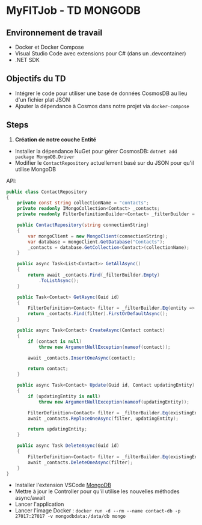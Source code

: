 # MyFITJob - TD MONGODB

## Environnement de travail

- Docker et Docker Compose
- Visual Studio Code avec extensions pour C# (dans un .devcontainer)
- .NET SDK

## Objectifs du TD

- Intégrer le code pour utiliser une base de données CosmosDB au lieu d'un fichier plat JSON 
- Ajouter la dépendance à Cosmos dans notre projet via `docker-compose`

## Steps 

1. **Création de notre couche Entité**

- Installer la dépendance NuGet pour gérer CosmosDB: `dotnet add package MongoDB.Driver`
- Modifier le `ContactRepository` actuellement basé sur du JSON pour qu'il utilise MongoDB 

API:

```csharp
public class ContactRepository
{
    private const string collectionName = "contacts";
    private readonly IMongoCollection<Contact> _contacts;
    private readonly FilterDefinitionBuilder<Contact> _filterBuilder = Builders<Contact>.Filter;

    public ContactRepository(string connectionString)
    {
        var mongoClient = new MongoClient(connectionString);
        var database = mongoClient.GetDatabase("Contacts");
        _contacts = database.GetCollection<Contact>(collectionName);
    }

    public async Task<List<Contact>> GetAllAsync()
    {
        return await _contacts.Find(_filterBuilder.Empty)
            .ToListAsync();
    }

    public Task<Contact> GetAsync(Guid id)
    {
        FilterDefinition<Contact> filter = _filterBuilder.Eq(entity => entity.Id, id);
        return _contacts.Find(filter).FirstOrDefaultAsync();
    }

    public async Task<Contact> CreateAsync(Contact contact)
    {
        if (contact is null)
            throw new ArgumentNullException(nameof(contact));

        await _contacts.InsertOneAsync(contact);

        return contact;
    }

    public async Task<Contact> Update(Guid id, Contact updatingEntity)
    {
        if (updatingEntity is null)
            throw new ArgumentNullException(nameof(updatingEntity));

        FilterDefinition<Contact> filter = _filterBuilder.Eq(existingEntity => existingEntity.Id, id);
        await _contacts.ReplaceOneAsync(filter, updatingEntity);

        return updatingEntity;
    }

    public async Task DeleteAsync(Guid id)
    {
        FilterDefinition<Contact> filter = _filterBuilder.Eq(existingEntity => existingEntity.Id, id);
        await _contacts.DeleteOneAsync(filter);
    }
}
```

- Installer l'extension VSCode [MongoDB](https://marketplace.visualstudio.com/items/?itemName=mongodb.mongodb-vscode)
- Mettre à jour le Controller pour qu'il utilise les nouvelles méthodes async/await 
- Lancer l'application  
- Lancer l'image Docker : `docker run -d --rm --name contact-db -p 27017:27017 -v mongodbdata:/data/db mongo`
